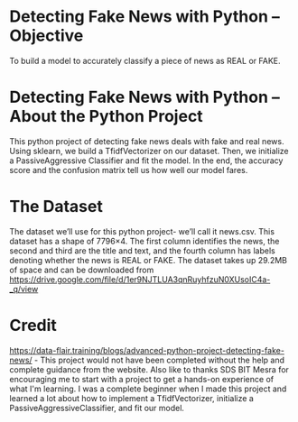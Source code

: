 # Detecting Fake News with Python – Objective
To build a model to accurately classify a piece of news as REAL or FAKE.

# Detecting Fake News with Python – About the Python Project
This python project of detecting fake news deals with fake and real news.
Using sklearn, we build a TfidfVectorizer on our dataset. Then, we initialize a PassiveAggressive Classifier and fit the model.
In the end, the accuracy score and the confusion matrix tell us how well our model fares.

# The Dataset
The dataset we’ll use for this python project- we’ll call it news.csv. This dataset has a shape of 7796×4.
The first column identifies the news, the second and third are the title and text, and the fourth column has labels denoting whether the news is REAL or FAKE.
The dataset takes up 29.2MB of space and can be downloaded from https://drive.google.com/file/d/1er9NJTLUA3qnRuyhfzuN0XUsoIC4a-_q/view 

# Credit
https://data-flair.training/blogs/advanced-python-project-detecting-fake-news/ - This project would not have been completed without the help and complete guidance from the website.
Also like to thanks SDS BIT Mesra for encouraging me to start with a project to get a hands-on experience of what I'm learning.
I was a complete beginner when I made this project and learned a lot about how to implement a TfidfVectorizer, initialize a PassiveAggressiveClassifier, and fit our model.
